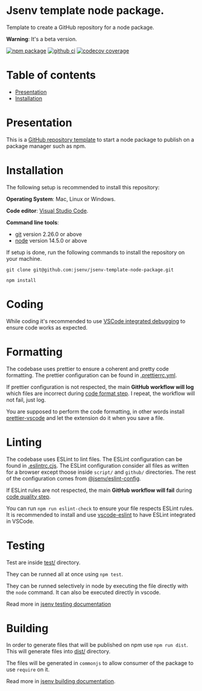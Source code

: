 # Jsenv template node package.

Template to create a GitHub repository for a node package.

**Warning**: It's a beta version.

[![npm package](https://img.shields.io/npm/v/@jsenv/template-node-package.svg?logo=npm&label=package)](https://www.npmjs.com/package/@jsenv/template-node-package)
[![github ci](https://github.com/jsenv/jsenv-template-node-package/workflows/ci/badge.svg)](https://github.com/jsenv/jsenv-template-node-package/actions?workflow=ci)
[![codecov coverage](https://codecov.io/gh/jsenv/jsenv-template-node-package/branch/master/graph/badge.svg)](https://codecov.io/gh/jsenv/jsenv-template-node-package)

# Table of contents

- [Presentation](#Presentation)
- [Installation](#Installation)

# Presentation

This is a [GitHub repository template](https://docs.github.com/en/github-ae@latest/github/creating-cloning-and-archiving-repositories/creating-a-repository-from-a-template#creating-a-repository-from-a-template) to start a node package to publish on a package manager such as npm.

# Installation

The following setup is recommended to install this repository:

**Operating System**: Mac, Linux or Windows.

**Code editor**: [Visual Studio Code](https://code.visualstudio.com/).

**Command line tools**:

- [git](https://git-scm.com/) version 2.26.0 or above
- [node](https://nodejs.org/en/) version 14.5.0 or above

If setup is done, run the following commands to install the repository on your machine.

```console
git clone git@github.com:jsenv/jsenv-template-node-package.git
```

```console
npm install
```

# Coding

While coding it's recommended to use [VSCode integrated debugging](https://code.visualstudio.com/docs/nodejs/nodejs-debugging) to ensure code works as expected.

# Formatting

The codebase uses prettier to ensure a coherent and pretty code formatting. The prettier configuration can be found in [.prettierrc.yml](./.prettierrc.yml).

If prettier configuration is not respected, the main **GitHub workflow will log** which files are incorrect during [code format step](./.github/workflows/ci.yml#L33). I repeat, the workflow will not fail, just log.

You are supposed to perform the code formatting, in other words install [prettier-vscode](https://marketplace.visualstudio.com/items?itemName=esbenp.prettier-vscode) and let the extension do it when you save a file.

# Linting

The codebase uses ESLint to lint files. The ESLint configuration can be found in [.eslintrc.cjs](./.eslintrc.cjs). The ESLint configuration consider all files as written for a browser except thoose inside `script/` and `github/` directories. The rest of the configuration comes from [@jsenv/eslint-config](https://github.com/jsenv/jsenv-eslint-config#eslint-config).

If ESLint rules are not respected, the main **GitHub workflow will fail** during [code quality step](./.github/workflows/ci.yml#L45).

You can run `npm run eslint-check` to ensure your file respects ESLint rules. It is recommended to install and use [vscode-eslint](https://marketplace.visualstudio.com/items?itemName=dbaeumer.vscode-eslint) to have ESLint integrated in VSCode.

# Testing

Test are inside [test/](./test/) directory.

They can be runned all at once using `npm test`.

They can be runned selectively in node by executing the file directly with the `node` command. It can also be executed directly in vscode.

Read more in [jsenv testing documentation](https://github.com/jsenv/jsenv-core#testing)

# Building

In order to generate files that will be published on npm use `npm run dist`. This will generate files into [dist/](./dist/) directory.

The files will be generated in `commonjs` to allow consumer of the package to use `require` on it.

Read more in [jsenv building documentation](https://github.com/jsenv/jsenv-core#building).
